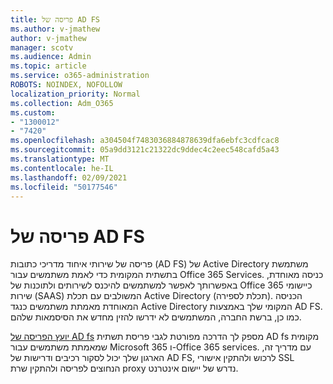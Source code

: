 ```yaml
---
title: פריסה של AD FS
ms.author: v-jmathew
author: v-jmathew
manager: scotv
ms.audience: Admin
ms.topic: article
ms.service: o365-administration
ROBOTS: NOINDEX, NOFOLLOW
localization_priority: Normal
ms.collection: Adm_O365
ms.custom:
- "1300012"
- "7420"
ms.openlocfilehash: a304504f7483036884878639dfa6ebfc3cdfcac8
ms.sourcegitcommit: 05a9dd3121c21322dc9ddec4c2eec548cafd5a43
ms.translationtype: MT
ms.contentlocale: he-IL
ms.lasthandoff: 02/09/2021
ms.locfileid: "50177546"
---
```

# <a name="deploy-ad-fs"></a>פריסה של AD FS

פריסה של שירותי איחוד מדריכי כתובות (AD FS) של Active Directory משתמשת בתשתית המקומית כדי לאמת משתמשים עבור Office 365 Services. כניסה מאוחדת, באפשרותך לאפשר למשתמשים להיכנס לשירותים ולתוכנות של Office 365 כיישומי שירות (SAAS) המשולבים עם תכלת Active Directory (תכלת לספירה). הכניסה המאוחדת מאמתת משתמשים כנגד Active Directory המקומי שלך באמצעות AD FS. כמו כן, ברשת החברה, המשתמשים לא ידרשו להזין מחדש את הסיסמאות שלהם.

[יועץ הפריסה של AD fs](https://go.microsoft.com/fwlink/?linkid=2071178) מספק לך הדרכה מפורטת לגבי פריסת תשתית AD fs מקומית שמאמתת משתמשים עבור Microsoft 365 ו-Office 365 services. עם מדריך זה, הארגון שלך יכול לסקור רכיבים ודרישות של AD FS, לרכוש ולהתקין אישורי SSL הנחוצים לפריסה ולהתקין שרת proxy נדרש של יישום אינטרנט.
